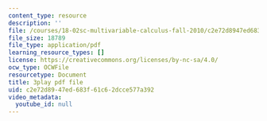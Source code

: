 ```yaml
---
content_type: resource
description: ''
file: /courses/18-02sc-multivariable-calculus-fall-2010/c2e72d8947ed683f61c62dcce577a392_j9GZjr05Heg.pdf
file_size: 18789
file_type: application/pdf
learning_resource_types: []
license: https://creativecommons.org/licenses/by-nc-sa/4.0/
ocw_type: OCWFile
resourcetype: Document
title: 3play pdf file
uid: c2e72d89-47ed-683f-61c6-2dcce577a392
video_metadata:
  youtube_id: null
---
```

